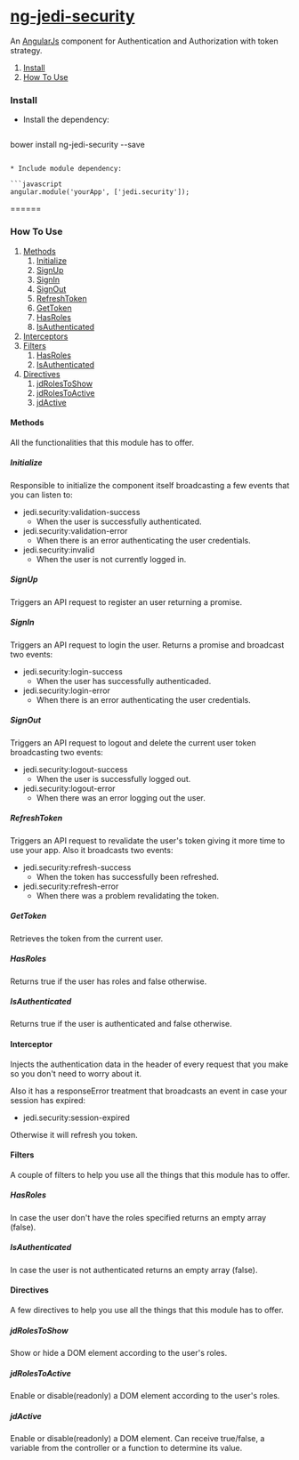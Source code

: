 # [ng-jedi-security](https://github.com/jediproject/ng-jedi-security)
An [AngularJs](https://angularjs.org/) component for Authentication and Authorization with token strategy.

  1. [Install](#install)
  1. [How To Use](#how-to-use)
  
  ### Install

* Install the dependency:

   ```shell
bower install ng-jedi-security --save
   ```
   
* Include module dependency:

   ```javascript
angular.module('yourApp', ['jedi.security']);
   ```
======

### How To Use

1. [Methods](#methods)
	1. [Initialize](#initialize)
	1. [SignUp](#signup)
	1. [SignIn](#signin)
	1. [SignOut](#signout)
	1. [RefreshToken](#refreshtoken)
	1. [GetToken](#gettoken)
	1. [HasRoles](#hasroles)
	1. [IsAuthenticated](#isauthenticated)
1. [Interceptors](#interceptors)
1. [Filters](#filters)
	1. [HasRoles](#hasroles)
	1. [IsAuthenticated](#isauthenticated)
1. [Directives](#directives)
	1. [jdRolesToShow](#jdrolestoshow)
	1. [jdRolesToActive](#jdrolestoactive)
	1. [jdActive](#jdactive)


#### Methods
All the functionalities that this module has to offer.

##### Initialize
Responsible to initialize the component itself broadcasting a few events that you can listen to:
- jedi.security:validation-success
	- When the user is successfully authenticated.
- jedi.security:validation-error
	- When there is an error authenticating the user credentials.
- jedi.security:invalid
	- When the user is not currently logged in.
 
##### SignUp
Triggers an API request to register an user returning a promise.
##### SignIn
Triggers an API request to login the user. Returns a promise and broadcast two events:
- jedi.security:login-success
	- When the user has successfully authenticaded.
- jedi.security:login-error
	- When there is an error authenticating the user credentials.
	
##### SignOut
Triggers an API request to logout and delete the current user token broadcasting two events:
- jedi.security:logout-success
	- When the user is successfully logged out.
- jedi.security:logout-error
	- When there was an error logging out the user.
	 
##### RefreshToken
Triggers an API request to revalidate the user's token giving it more time to use your app. Also it broadcasts two events:
- jedi.security:refresh-success
	- When the token has successfully been refreshed.
- jedi.security:refresh-error
	- When there was a problem revalidating the token.

##### GetToken
Retrieves the token from the current user.

##### HasRoles
Returns true if the user has roles and false otherwise.

##### IsAuthenticated
Returns true if the user is authenticated and false otherwise.

#### Interceptor
Injects the authentication data in the header of every request that you make so you don't need to worry about it.

Also it has a responseError treatment that broadcasts an event in case your session has expired:
- jedi.security:session-expired

Otherwise it will refresh you token.

#### Filters
A couple of filters to help you use all the things that this module has to offer.
##### HasRoles
In case the user don't have the roles specified returns an empty array (false).
##### IsAuthenticated
In case the user is not authenticated returns an empty array (false).

#### Directives
A few directives to help you use all the things that this module has to offer.
##### jdRolesToShow
Show or hide a DOM element according to the user's roles.

##### jdRolesToActive
Enable or disable(readonly) a DOM element according to the user's roles.

##### jdActive
Enable or disable(readonly) a DOM element. Can receive true/false, a variable from the controller or a function to determine its value.

